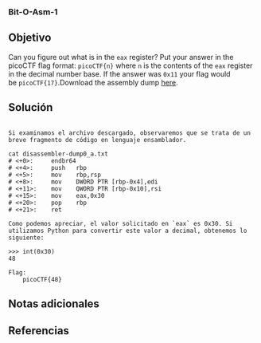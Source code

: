 ### Bit-O-Asm-1
## Objetivo
Can you figure out what is in the `eax` register? Put your answer in the picoCTF flag format: `picoCTF{n}` where `n` is the contents of the `eax` register in the decimal number base. If the answer was `0x11` your flag would be `picoCTF{17}`.Download the assembly dump [here](https://artifacts.picoctf.net/c/509/disassembler-dump0_a.txt).
## Solución 
```shell
  
Si examinamos el archivo descargado, observaremos que se trata de un breve fragmento de código en lenguaje ensamblador.

cat disassembler-dump0_a.txt             
# <+0>:     endbr64 
# <+4>:     push   rbp
# <+5>:     mov    rbp,rsp
# <+8>:     mov    DWORD PTR [rbp-0x4],edi
# <+11>:    mov    QWORD PTR [rbp-0x10],rsi
# <+15>:    mov    eax,0x30
# <+20>:    pop    rbp
# <+21>:    ret

Como podemos apreciar, el valor solicitado en `eax` es 0x30. Si utilizamos Python para convertir este valor a decimal, obtenemos lo siguiente:

>>> int(0x30)
48

Flag:
	picoCTF{48}
```
## Notas adicionales

## Referencias